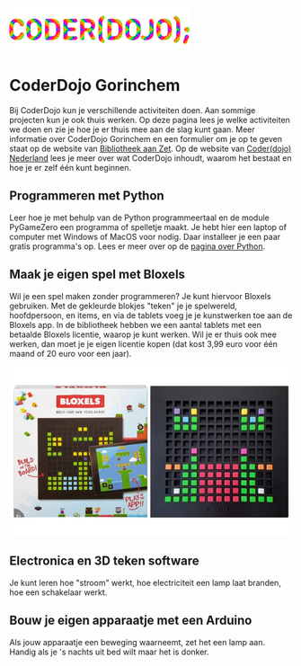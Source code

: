 ![CoderDojo logo](coderdojo_logo.png)

# CoderDojo Gorinchem
Bij CoderDojo kun je verschillende activiteiten doen. Aan sommige projecten kun je ook thuis werken. 
Op deze pagina lees je welke activiteiten we doen en zie je hoe je er thuis mee aan de slag kunt gaan.
Meer informatie over CoderDojo Gorinchem en een formulier om je op te geven staat op de website van [Bibliotheek aan Zet](https://www.debibliotheekaanzet.nl/activiteiten/coderdojo). Op de website van [Coder(dojo) Nederland](https://coderdojo.nl) lees je meer over wat CoderDojo inhoudt, waarom het bestaat en hoe je er zelf één kunt beginnen.

## Programmeren met Python
Leer hoe je met behulp van de Python programmeertaal en de module PyGameZero een programma of spelletje maakt. Je hebt hier een laptop of computer met Windows of MacOS voor nodig. Daar installeer je een paar gratis programma's op. Lees er meer over op de [pagina over Python](python.md).

## Maak je eigen spel met Bloxels
Wil je een spel maken zonder programmeren? Je kunt hiervoor Bloxels gebruiken. Met de gekleurde blokjes "teken" je je spelwereld, hoofdpersoon, en items, en via de tablets voeg je je kunstwerken toe aan de Bloxels app. In de bibliotheek hebben we een aantal tablets met een betaalde Bloxels licentie, waarop je kunt werken. Wil je er thuis ook mee werken, dan moet je je eigen licentie kopen (dat kost 3,99 euro voor één maand of 20 euro voor een jaar).

![Foto van Bloxels](bloxels.jpeg)

## Electronica en 3D teken software
Je kunt leren hoe "stroom" werkt, hoe electriciteit een lamp laat branden, hoe een schakelaar werkt.

## Bouw je eigen apparaatje met een Arduino
Als jouw apparaatje een beweging waarneemt, zet het een lamp aan. Handig als je 's nachts uit bed wilt maar het is donker.
